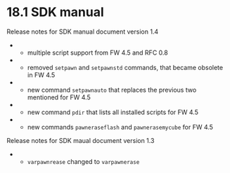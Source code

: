 # 18.1 SDK manual

Release notes for SDK manual document version 1.4

* * multiple script support from FW 4.5 and RFC 0.8 
* * removed `setpawn` and `setpawnstd` commands, that became obsolete in FW 4.5 
* * new command `setpawnauto` that replaces the previous two mentioned for FW 4.5 
* * new command `pdir` that lists all installed scripts for FW 4.5 
* * new commands `pawneraseflash` and `pawnerasemycube` for FW 4.5 

Release notes for SDK maual document version 1.3

* * `varpawnrease` changed to `varpawnerase`



